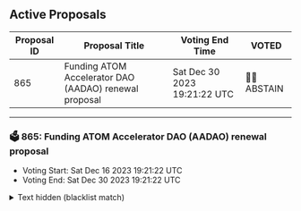 ## Active Proposals

| Proposal ID | Proposal Title | Voting End Time | VOTED |
|-------------|----------------|-----------------|-------|
| 865 | Funding ATOM Accelerator DAO (AADAO) renewal proposal | Sat Dec 30 2023 19:21:22 UTC | 🤷‍♂️ ABSTAIN |

---

### 🗳 865: Funding ATOM Accelerator DAO (AADAO) renewal proposal
- Voting Start: Sat Dec 16 2023 19:21:22 UTC
- Voting End: Sat Dec 30 2023 19:21:22 UTC

<details>
<summary>Text hidden (blacklist match)</summary>
 
</details>
